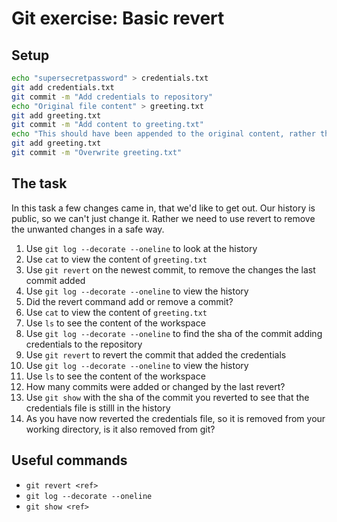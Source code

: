# Git exercise: Basic revert 

## Setup
```sh
echo "supersecretpassword" > credentials.txt
git add credentials.txt
git commit -m "Add credentials to repository"
echo "Original file content" > greeting.txt
git add greeting.txt
git commit -m "Add content to greeting.txt"
echo "This should have been appended to the original content, rather than overwriting it." > greeting.txt
git add greeting.txt
git commit -m "Overwrite greeting.txt"
```

## The task

In this task a few changes came in, that we'd like to get out. Our history is public, so we can't just change it. Rather we need to use revert to remove the unwanted changes in a safe way.

1. Use `git log --decorate --oneline` to look at the history
2.  Use `cat` to view the content of `greeting.txt`
3.  Use `git revert` on the newest commit, to remove the changes the last commit added
4.  Use `git log --decorate --oneline` to view the history
5.  Did the revert command add or remove a commit?
6.  Use `cat` to view the content of `greeting.txt`
7.  Use `ls` to see the content of the workspace
8.  Use `git log --decorate --oneline` to find the sha of the commit adding credentials to the repository
9.  Use `git revert` to revert the commit that added the credentials
10. Use `git log --decorate --oneline` to view the history
11. Use `ls` to see the content of the workspace
12. How many commits were added or changed by the last revert?
13. Use `git show` with the sha of the commit you reverted to see that the credentials file is stilll in the history
14. As you have now reverted the credentials file, so it is removed from your working directory, is it also removed from git?

## Useful commands
- `git revert <ref>`
- `git log --decorate --oneline`
- `git show <ref>`
